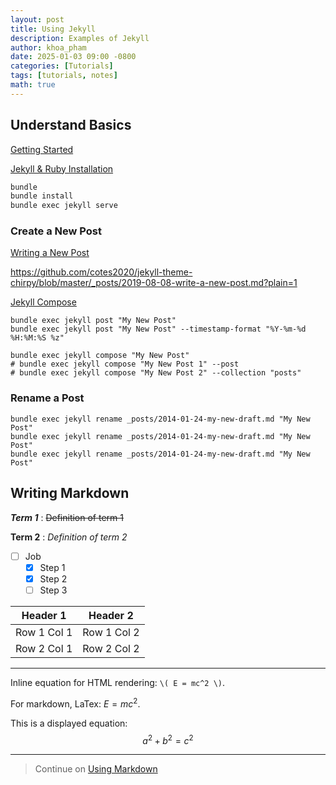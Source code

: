```yaml
---
layout: post
title: Using Jekyll
description: Examples of Jekyll
author: khoa_pham
date: 2025-01-03 09:00 -0800
categories: [Tutorials]
tags: [tutorials, notes]
math: true
---
```


## Understand Basics

[Getting Started](https://chirpy.cotes.page/posts/getting-started/)

[Jekyll & Ruby Installation](https://jekyllrb.com/docs/installation/)

```bash
bundle
bundle install
bundle exec jekyll serve
```

### Create a New Post

[Writing a New Post](https://chirpy.cotes.page/posts/write-a-new-post/)

<https://github.com/cotes2020/jekyll-theme-chirpy/blob/master/_posts/2019-08-08-write-a-new-post.md?plain=1>

[Jekyll Compose](https://github.com/jekyll/jekyll-compose)

```terminal
bundle exec jekyll post "My New Post"
bundle exec jekyll post "My New Post" --timestamp-format "%Y-%m-%d %H:%M:%S %z"

bundle exec jekyll compose "My New Post"
# bundle exec jekyll compose "My New Post 1" --post
# bundle exec jekyll compose "My New Post 2" --collection "posts"
```

### Rename a Post

```console
bundle exec jekyll rename _posts/2014-01-24-my-new-draft.md "My New Post"
bundle exec jekyll rename _posts/2014-01-24-my-new-draft.md "My New Post"
bundle exec jekyll rename _posts/2014-01-24-my-new-draft.md "My New Post"
```

## Writing Markdown

***Term 1***
: ~~Definition of term 1~~

**Term 2**
: _Definition of term 2_

- [ ] Job
  - [x] Step 1
  - [x] Step 2
  - [ ] Step 3

| Header 1 | Header 2 |
| -------- | -------- |
| Row 1 Col 1 | Row 1 Col 2 |
| Row 2 Col 1 | Row 2 Col 2 |

---

Inline equation for HTML rendering: `\( E = mc^2 \)`.

For markdown, LaTex: $E = mc^2$.

This is a displayed equation:
$$
a^2 + b^2 = c^2
$$

***

> Continue on [Using Markdown](https://kdpham-1002.github.io/mindpalace/posts/using-markdown/)